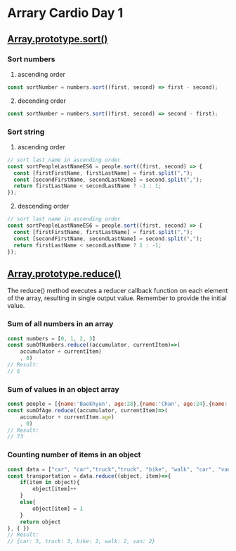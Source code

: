 # Arrary Cardio Day 1

## [Array.prototype.sort()](https://developer.mozilla.org/zh-CN/docs/Web/JavaScript/Reference/Global_Objects/Array/sort)

### Sort numbers

1. ascending order

```javascript
const sortNumber = numbers.sort((first, second) => first - second);
```

2. decending order

```javascript
const sortNumber = numbers.sort((first, second) => second - first);
```

### Sort string

1. ascending order

```javascript
// sort last name in ascending order
const sortPeopleLastNameES6 = people.sort((first, second) => {
  const [firstFirstName, firstLastName] = first.split(",");
  const [secondFirstName, secondLastName] = second.split(",");
  return firstLastName < secondLastName ? -1 : 1;
});
```

2. descending order

```javascript
// sort last name in ascending order
const sortPeopleLastNameES6 = people.sort((first, second) => {
  const [firstFirstName, firstLastName] = first.split(",");
  const [secondFirstName, secondLastName] = second.split(",");
  return firstLastName < secondLastName ? 1 : -1;
});
```

## [Array.prototype.reduce()](https://developer.mozilla.org/zh-CN/docs/Web/JavaScript/Reference/Global_Objects/Array/Reduce)

The reduce() method executes a reducer callback function on each element of the array, resulting in single output value.
Remember to provide the initial value.

### Sum of all numbers in an array

```javascript
const numbers = [0, 1, 2, 3]
const sumOfNumbers.reduce((accumulator, currentItem)=>(
    accumulator + currentItem)
    , 0)
// Result:
// 6
```

### Sum of values in an object array

```javascript
const people = [{name:'Baekhyun', age:28},{name:'Chan', age:24},{name:'Subin', age:21} ]
const sumOfAge.reduce((accumulator, currentItem)=>(
    accumulator + currentItem.age)
    , 0)
// Result:
// 73
```

### Counting number of items in an object

```javascript
const data = ["car", "car","truck","truck", "bike", "walk", "car", "van", "bike", "walk", "car", "van", "car", "truck",];
const transportation = data.reduce((object, item)=>{
    if(item in object){
        object[item]++
    }
    else{
        object[item] = 1
    }
    return object
}, { })
// Result:
// {car: 5, truck: 3, bike: 2, walk: 2, van: 2}
```
